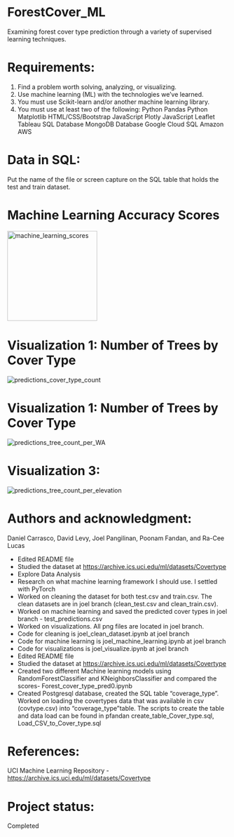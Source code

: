 # ForestCover_ML
Examining forest cover type prediction through a variety of supervised learning techniques.

# Requirements:
1. Find a problem worth solving, analyzing, or visualizing.
2. Use machine learning (ML) with the technologies we’ve learned.
3. You must use Scikit-learn and/or another machine learning library.
4. You must use at least two of the following: 
Python Pandas
Python Matplotlib
HTML/CSS/Bootstrap
JavaScript Plotly
JavaScript Leaflet
Tableau
SQL Database
MongoDB Database
Google Cloud SQL
Amazon AWS

# Data in SQL:
Put the name of the file or screen capture on the SQL table that holds the test and train dataset.
# Machine Learning Accuracy Scores

<img width="205" alt="machine_learning_scores" src="https://github.com/dmldatasci/ForestCover_ML/assets/117786548/ec0cf7da-2c2f-4783-93fe-c6df41c72704">

# Visualization 1: Number of Trees by Cover Type
![predictions_cover_type_count](https://github.com/dmldatasci/ForestCover_ML/assets/86619869/3352ccf3-9316-484f-8d83-3e662e94158f)

# Visualization 1: Number of Trees by Cover Type
![predictions_tree_count_per_WA](https://github.com/dmldatasci/ForestCover_ML/assets/86619869/6d42b0e6-cbf7-467b-982f-31b5f37f8e1b)

# Visualization 3:
![predictions_tree_count_per_elevation](https://github.com/dmldatasci/ForestCover_ML/assets/86619869/104d34ab-737f-49d0-b2b6-56f4e3337b8e)

# Authors and acknowledgment:
Daniel Carrasco, David Levy, Joel Pangilinan, Poonam Fandan, and Ra-Cee Lucas
* Edited README file
* Studied the dataset at https://archive.ics.uci.edu/ml/datasets/Covertype
* Explore Data Analysis
* Research on what machine learning framework I should use.  I settled with PyTorch
* Worked on cleaning the dataset for both test.csv and train.csv.  The clean datasets are in joel branch (clean_test.csv and clean_train.csv). 
* Worked on machine learning and saved the predicted cover types in joel branch - test_predictions.csv
* Worked on visualizations.  All png files are located in joel branch.
* Code for cleaning is joel_clean_dataset.ipynb at joel branch
* Code for machine learning is joel_machine_learning.ipynb at joel branch
* Code for visualizations is joel_visualize.ipynb at joel branch
* Edited README file
* Studied the dataset at https://archive.ics.uci.edu/ml/datasets/Covertype
* Created two different Machine learning models using RandomForestClassifier and KNeighborsClassifier and compared the scores- Forest_cover_type_pred0.ipynb
* Created Postgresql database, created the SQL table “coverage_type”. Worked on loading the  covertypes data that was available in csv (covtype.csv) into “coverage_type”table.  The scripts to create the table and data load can be found in pfandan create_table_Cover_type.sql, Load_CSV_to_Cover_type.sql

# References:
UCI Machine Learning Repository - https://archive.ics.uci.edu/ml/datasets/Covertype

# Project status:
Completed

